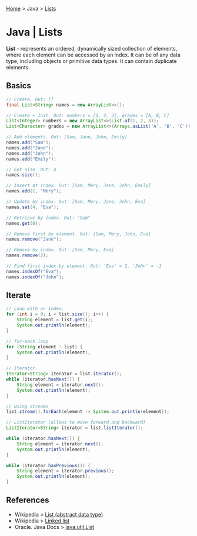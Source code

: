 [Home](../index.md) > Java > [Lists](./java_lists.md)

# Java | Lists

**List** - represents an ordered, dynamically sized collection of elements, where each element can be accessed by an index. It can be of any data type, including objects or primitive data types. It can contain duplicate elements.

## Basics

```Java
// Create. Out: []
final List<String> names = new ArrayList<>();

// Create + Init. Out: numbers = [1, 2, 3], grades = [A, B, C]
List<Integer> numbers = new ArrayList<>(List.of(1, 2, 3));
List<Character> grades = new ArrayList<>(Arrays.asList('A', 'B', 'C'));

// Add elements. Out: [Sam, Jane, John, Emily]
names.add("Sam");
names.add("Jane");
names.add("John");
names.add("Emily");

// Get size. Out: 4
names.size();

// Insert at index. Out: [Sam, Mery, Jane, John, Emily]
names.add(1, "Mery");

// Update by index. Out: [Sam, Mery, Jane, John, Eva]
names.set(4, "Eva");

// Retrieve by index. Out: "Sam"
names.get(0);

// Remove first by element. Out: [Sam, Mery, John, Eva]
names.remove("Jane");

// Remove by index. Out: [Sam, Mery, Eva]
names.remove(2);

// Find first index by element. Out: 'Eva' = 2, 'John' = -1
names.indexOf("Eva");
names.indexOf("John");
```

## Iterate

```java
// Loop with an index.
for (int i = 0; i < list.size(); i++) {
    String element = list.get(i);
    System.out.println(element);
}

// for-each loop
for (String element : list) {
    System.out.println(element);
}

// Iterator.
Iterator<String> iterator = list.iterator();
while (iterator.hasNext()) {
    String element = iterator.next();
    System.out.println(element);
}

// Using streams
list.stream().forEach(element -> System.out.println(element));

// ListIterator (allows to move forward and backward)
ListIterator<String> iterator = list.listIterator();

while (iterator.hasNext()) {
    String element = iterator.next();
    System.out.println(element);
}

while (iterator.hasPrevious()) {
    String element = iterator.previous();
    System.out.println(element);
}
```

## References

- Wikipedia > [List (abstract data type)](<https://en.wikipedia.org/wiki/List_(abstract_data_type)>)
- Wikipedia > [Linked list](https://en.wikipedia.org/wiki/Linked_list)
- Oracle. Java Docs > [java.util.List](https://docs.oracle.com/javase/8/docs/api/java/util/List.html)

